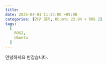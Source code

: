 ```yaml
---
title:
date: 2025-04-01 11:25:00 +09:00
categories: [연구 일지, Ubuntu 22.04 + ROS 2]
tags:
  [
    ROS2,
    Ubuntu
  ]
---
```


안녕하세요 반갑습니다.